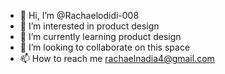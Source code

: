 - 👋 Hi, I’m @Rachaelodidi-008
- 👀 I’m interested in product design
- 🌱 I’m currently learning product design
- 💞️ I’m looking to collaborate on this space
- 📫 How to reach me rachaelnadia4@gmail.com

<!---
Rachaelodidi-008/Rachaelodidi-008 is a ✨ special ✨ repository because its `README.md` (this file) appears on your GitHub profile.
You can click the Preview link to take a look at your changes.
--->
